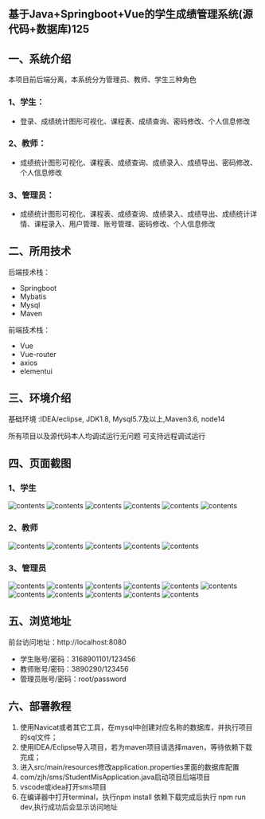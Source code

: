## 基于Java+Springboot+Vue的学生成绩管理系统(源代码+数据库)125

## 一、系统介绍
本项目前后端分离，本系统分为管理员、教师、学生三种角色

### 1、学生：
- 登录、成绩统计图形可视化、课程表、成绩查询、密码修改、个人信息修改

### 2、教师：
- 成绩统计图形可视化、课程表、成绩查询、成绩录入、成绩导出、密码修改、个人信息修改

### 3、管理员：
- 成绩统计图形可视化、课程表、成绩查询、成绩录入、成绩导出、成绩统计详情、课程录入、用户管理、账号管理、密码修改、个人信息修改

## 二、所用技术

后端技术栈：

- Springboot
- Mybatis
- Mysql
- Maven

前端技术栈：

- Vue 
- Vue-router 
- axios 
- elementui

## 三、环境介绍

基础环境 :IDEA/eclipse, JDK1.8, Mysql5.7及以上,Maven3.6, node14

所有项目以及源代码本人均调试运行无问题 可支持远程调试运行

## 四、页面截图
### 1、学生
![contents](./picture/picture1.png)
![contents](./picture/picture2.png)
![contents](./picture/picture3.png)
![contents](./picture/picture4.png)
![contents](./picture/picture5.png)
![contents](./picture/picture6.png)
### 2、教师
![contents](./picture/picture7.png)
![contents](./picture/picture8.png)
![contents](./picture/picture9.png)
![contents](./picture/picture10.png)
![contents](./picture/picture11.png)
### 3、管理员
![contents](./picture/picture12.png)
![contents](./picture/picture13.png)
![contents](./picture/picture14.png)
![contents](./picture/picture15.png)
![contents](./picture/picture16.png)
![contents](./picture/picture17.png)
![contents](./picture/picture18.png)
![contents](./picture/picture19.png)
![contents](./picture/picture20.png)
![contents](./picture/picture21.png)
![contents](./picture/picture22.png)

## 五、浏览地址

前台访问地址：http://localhost:8080
- 学生账号/密码：3168901101/123456
- 教师账号/密码：3890290/123456
- 管理员账号/密码：root/password

## 六、部署教程
1. 使用Navicat或者其它工具，在mysql中创建对应名称的数据库，并执行项目的sql文件；
2. 使用IDEA/Eclipse导入项目，若为maven项目请选择maven，等待依赖下载完成；
3. 进入src/main/resources修改application.properties里面的数据库配置
4. com/zjh/sms/StudentMisApplication.java启动项目后端项目
5. vscode或idea打开sms项目
6. 在编译器中打开terminal，执行npm install 依赖下载完成后执行 npm run dev,执行成功后会显示访问地址

